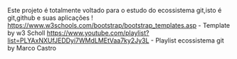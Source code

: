 Este projeto é totalmente voltado para o estudo do ecossistema git,isto é git,github e suas aplicações !
https://www.w3schools.com/bootstrap/bootstrap_templates.asp - Template by w3 Scholl
https://www.youtube.com/playlist?list=PLYAxNXUfJEDDyi7WMdLMEtVaa7ky2Jy3L - Playlist ecossistema git by Marco Castro
